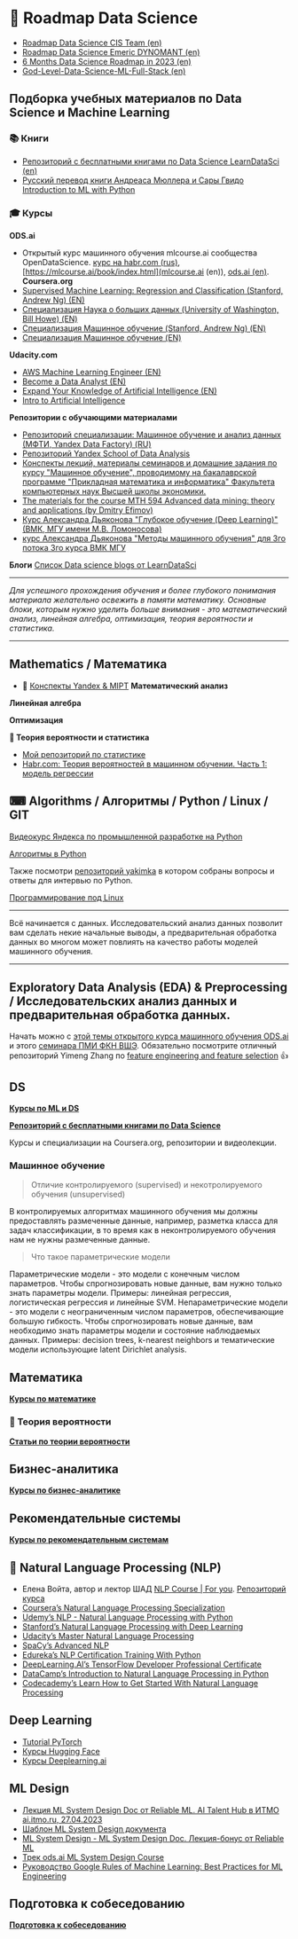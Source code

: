 # &#128640; Roadmap Data Science
* [Roadmap Data Science CIS Team (en)](https://github.com/CIS-Team/Data-Science-Roadmap-2023)
* [Roadmap Data Science Emeric DYNOMANT (en)](https://github.com/MrMimic/data-scientist-roadmap)
* [6 Months Data Science Roadmap in 2023 (en)](https://github.com/krishnaik06/6-Months-Data-Science-Roadmap-)
* [God-Level-Data-Science-ML-Full-Stack (en)](https://github.com/hemansnation/God-Level-Data-Science-ML-Full-Stack)

## Подборка учебных материалов по Data Science и Machine Learning
### &#128218; Книги
* [Репозиторий с бесплатными книгами по Data Science LearnDataSci (en)](https://github.com/LearnDataSci/free-data-science-learning/blob/master/free-data-science-books.md)
* [Русский перевод книги Андреаса Мюллера и Сары Гвидо Introduction to ML with Python](https://github.com/Vasily-Sizov/Introduction_to_ML_with_Python_russian_translation)
### &#127891; Курсы
**ODS.ai**
* Открытый курс машинного обучения mlcourse.ai сообщества OpenDataScience. [курс на habr.com (rus)](https://habr.com/ru/companies/ods/articles/322626/), [https://mlcourse.ai/book/index.html](mlcourse.ai (en)), [ods.ai (en)](https://ods.ai/tracks/mlcourse_ai).
**Coursera.org**
* [Supervised Machine Learning: Regression and Classification (Stanford, Andrew Ng) (EN)](https://www.coursera.org/learn/machine-learning)
* [Специализация Наука о больших данных (University of Washington, Bill Howe) (EN)](https://www.coursera.org/specializations/data-science)
* [Специализация Машинное обучение (Stanford, Andrew Ng) (EN)](https://www.coursera.org/specializations/machine-learning-introduction)
* [Специализация Машинное обучение (EN)](https://www.coursera.org/specializations/machine-learning)

**Udacity.com**
* [AWS Machine Learning Engineer (EN)](https://www.udacity.com/course/aws-machine-learning-engineer-nanodegree--nd189)
* [Become a Data Analyst (EN)](https://www.udacity.com/course/data-analyst-nanodegree--nd002)
* [Expand Your Knowledge of Artificial Intelligence (EN)](https://www.udacity.com/course/ai-artificial-intelligence-nanodegree--nd898)
* [Intro to Artificial Intelligence](https://www.udacity.com/course/intro-to-artificial-intelligence--cs271#)

**Репозитории с обучающими материалами**
* [Репозиторий специализации: Машинное обучение и анализ данных (МФТИ, Yandex Data Factory) (RU)](https://github.com/demidovakatya/mashinnoye-obucheniye)
* [Репозиторий Yandex School of Data Analysis](https://github.com/yandexdataschool)
* [Конспекты лекций, материалы семинаров и домашние задания по курсу "Машинное обучение", проводимому на бакалаврской программе "Прикладная математика и информатика" Факультета компьютерных наук Высшей школы экономики.](https://github.com/esokolov/ml-course-hse)
* [The materials for the course MTH 594 Advanced data mining: theory and applications (by Dmitry Efimov)](https://github.com/diefimov/MTH594_MachineLearning)
* [Курс Александра Дьяконова "Глубокое обучение (Deep Learning)" (ВМК, МГУ имени М.В. Ломоносова)](https://github.com/Dyakonov/DL)
* [курс Александра Дьяконова "Методы машинного обучения" для 3го потока 3го курса ВМК МГУ](https://github.com/Dyakonov/MSUML)

**Блоги**
[Список Data science blogs от LearnDataSci](https://github.com/LearnDataSci/data-science-blogs)
___
*Для успешного прохождения обучения и более глубокого понимания материала желательно освежить в памяти математику. Основные блоки, которым нужно уделить больше внимания - это математический анализ, линейная алгебра, оптимизация, теория вероятности и статистика.*
___
## Mathematics / Математика
* &#128208; [Конспекты Yandex & MIPT](https://drive.google.com/file/d/1Gy4HiLDDkhJ0Ytd9dX4N4BKNnZ0Pjnxc/view?usp=sharing)
**Математический анализ**

**Линейная алгебра**

**Оптимизация**

**&#127922; Теория вероятности и статистика**
* [Мой репозиторий по статистике](https://github.com/DenisPanchin/statistics) 
* [Habr.com: Теория вероятностей в машинном обучении. Часть 1: модель регрессии](https://habr.com/ru/company/ods/blog/713920/)
## &#9000; Algorithms / Алгоритмы / Python / Linux / GIT

[Видеокурс Яндекса по промышленной разработке на Python](https://habr.com/ru/companies/yandex/articles/498856/)

[Алгоритмы в Python](https://github.com/DenisPanchin/Algoritms)

Также посмотри [репозиторий yakimka](https://github.com/yakimka/python_interview_questions) в котором собраны вопросы и ответы для интервью по Python.

[Программирование под Linux](https://missing-semester-rus.github.io/)

___
Всё начинается с данных. Исследовательский анализ данных позволит вам сделать некие начальные выводы, а предварительная обработка данных во многом может повлиять на качество работы моделей машинного обучения.
___
## Exploratory Data Analysis (EDA) & Preprocessing / Исследовательских анализ данных и предварительная обработка данных.
Начать можно с [этой темы открытого курса машинного обучения ODS.ai](https://habr.com/ru/companies/ods/articles/322626/) и этого [семинара ПМИ ФКН ВШЭ](https://github.com/esokolov/ml-course-hse/blob/master/2021-fall/seminars/sem01-pandas.ipynb).
Обязательно посмотрите отличный репозиторий Yimeng Zhang по [feature engineering and feature selection](https://github.com/Yimeng-Zhang/feature-engineering-and-feature-selection) &#128077;

## DS
[**Курсы по ML и DS**](https://github.com/DenisPanchin/DS/blob/main/course.md)

[**Репозиторий с бесплатными книгами по Data Science**](https://github.com/LearnDataSci/free-data-science-learning/blob/master/free-data-science-books.md)

Курсы и специализации на Coursera.org, репозитории и видеолекции.

### Машинное обучение

> Отличие контролируемого (supervised) и некотролируемого обучения (unsupervised)

В контролируемых алгоритмах машинного обучения мы должны предоставлять размеченные данные, например, разметка класса для задач классификации, в то время как в неконтролируемого обучения нам не нужны размеченные данные.

> Что такое параметрические модели

Параметрические модели - это модели с конечным числом параметров. Чтобы спрогнозировать новые данные, вам нужно только знать параметры модели. Примеры: линейная регрессия, логистическая
регрессия и линейные SVM.
Непараметрические модели - это модели с неограниченным числом параметров, обеспечивающие большую гибкость. Чтобы спрогнозировать новые данные, вам необходимо знать параметры модели и состояние наблюдаемых данных. Примеры: decision trees, k-nearest neighbors и тематические модели использующие latent Dirichlet analysis.



## Математика
[**Курсы по математике**](https://github.com/DenisPanchin/DS/blob/main/MathCourse.md)
### &#127922;  Теория вероятности
[**Статьи по теории вероятности**](https://github.com/DenisPanchin/DS/blob/main/TeorVerNote.md)

## Бизнес-аналитика
[**Курсы по бизнес-аналитике**](https://github.com/DenisPanchin/DS/blob/main/BisCourse.md)

## Рекомендательные системы
[**Курсы по рекомендательным системам**](https://github.com/DenisPanchin/DS/blob/main/Recom.md)

## &#128172; Natural Language Processing (NLP)
* Елена Войта, автор и лектор ШАД [NLP Course | For you](https://lena-voita.github.io/nlp_course.html). [Репозиторий курса](https://github.com/yandexdataschool/nlp_course/tree/2022) 
* [Coursera’s Natural Language Processing Specialization](https://www.coursera.org/specializations/natural-language-processing)
* [Udemy’s NLP - Natural Language Processing with Python](https://www.udemy.com/course/nlp-natural-language-processing-with-python/)
* [Stanford’s Natural Language Processing with Deep Learning](https://online.stanford.edu/courses/xcs224n-natural-language-processing-deep-learning)
* [Udacity’s Master Natural Language Processing](https://www.udacity.com/course/natural-language-processing-nanodegree--nd892)
* [SpaCy’s Advanced NLP](https://course.spacy.io/en/)
* [Edureka’s NLP Certification Training With Python](https://www.edureka.co/advanced-artificial-intelligence-course-python)
* [DeepLearning.AI’s TensorFlow Developer Professional Certificate](https://www.coursera.org/professional-certificates/tensorflow-in-practice)
* [DataCamp’s Introduction to Natural Language Processing in Python](https://www.datacamp.com/courses/introduction-to-natural-language-processing-in-python)
* [Codecademy’s Learn How to Get Started With Natural Language Processing](https://www.codecademy.com/learn/natural-language-processing)

## Deep Learning

* [Tutorial PyTorch](https://pytorch.org/tutorials/)
* [Курсы Hugging Face](https://huggingface.co/learn)
* [Курсы Deeplearning.ai](https://www.deeplearning.ai/short-courses/)

## ML Design
* [Лекция ML System Design Doc от Reliable ML. AI Talent Hub в ИТМО ai.itmo.ru, 27.04.2023](https://youtu.be/HmdKhI2_6Os?si=KLCVjCI-1Myk7rsN)
* [Шаблон ML System Design документа](https://github.com/IrinaGoloshchapova/ml_system_design_doc_ru/tree/main)
* [ML System Design - ML System Design Doc. Лекция-бонус от Reliable ML](https://youtu.be/PW9TGNr1Vqk?si=NXwnmYbzyglLF7HB)
* [Трек ods.ai ML System Design Course](https://ods.ai/)
* [Руководство Google Rules of Machine Learning: Best Practices for ML Engineering](https://github.com/DenisPanchin/DS/tree/main/ML_Design/rules_of_ml.pdf)

## Подготовка к собеседованию
[**Подготовка к собеседованию**](https://github.com/DenisPanchin/DS/blob/main/ML_Interview.md)
